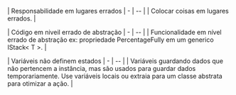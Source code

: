 | Responsabilidade em lugares errados | -
| -- |
| Colocar coisas em lugares errados. |

| Código em niveil errado de abstração | -
| -- |
| Funcionalidade em nível errado de abstração ex: propriedade PercentageFully em um generico IStack< T >. |

| Variáveis não definem estados | -
| -- |
| Variáveis guardando dados que não pertencem a instância, mas são usados para guardar dados temporariamente. Use variáveis locais ou extraia para um classe abstrata para otimizar a ação. |